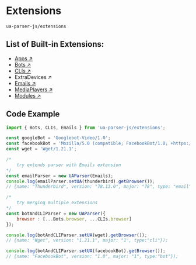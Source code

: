 # Extensions 

`ua-parser-js/extensions`

## List of Built-in Extensions:

- [Apps ↗](apps.md)
- [Bots ↗](bots.md)
- [CLIs ↗](clis.md)
- ExtraDevices ↗
- [Emails ↗](emails.md)
- [MediaPlayers ↗](media-players.md)
- [Modules ↗](modules.md)

## Code Example

```js
import { Bots, CLIs, Emails } from 'ua-parser-js/extensions';

const googleBot = 'Googlebot-Video/1.0';
const facebookBot = 'Mozilla/5.0 (compatible; FacebookBot/1.0; +https://developers.facebook.com/docs/sharing/webmasters/facebookbot/)';
const wget = 'Wget/1.21.1';

/*
    try extends parser with Emails extension
*/
const emailParser = new UAParser(Emails);
console.log(emailParser.setUA(thunderbird).getBrowser());
// {name: "Thunderbird", version: "78.13.0", major: "78", type: "email"});

/*
    try merging multiple extensions
*/
const botAndCLIParser = new UAParser({ 
    browser : [...Bots.browser, ...CLIs.browser]
});

console.log(botAndCLIParser.setUA(wget).getBrowser());
// {name: "Wget", version: "1.21.1", major: "1", type:"cli"});

console.log(botAndCLIParser.setUA(facebookBot).getBrowser());
// {name: "FacebookBot", version: "1.0", major: "1", type:"bot"});
```